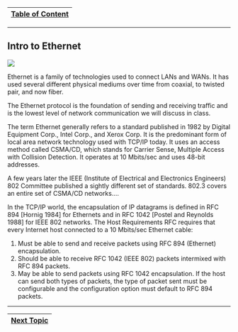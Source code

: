 |[Table of Content](/00-Table-of-Contents.md)|
|---|

---

## Intro to Ethernet

![](../.gitbook/assets/physical.PNG)

 Ethernet is a family of technologies used to connect LANs and WANs. It has used several different physical mediums over time from coaxial, to twisted pair, and now fiber.

The Ethernet protocol is the foundation of sending and receiving traffic and is the lowest level of network communication we will discuss in class.

The term Ethernet generally refers to a standard published in 1982 by Digital Equipment Corp., Intel Corp., and Xerox Corp. It is the predominant form of local area network technology used with TCP/IP today. It uses an access method called CSMA/CD, which stands for Carrier Sense, Multiple Access with Collision Detection. It operates at 10 Mbits/sec and uses 48-bit addresses.

A few years later the IEEE \(Institute of Electrical and Electronics Engineers\) 802 Committee published a sightly different set of standards. 802.3 covers an entire set of CSMA/CD networks....

In the TCP/IP world, the encapsulation of IP datagrams is defined in RFC 894 \[Hornig 1984\] for Ethernets and in RFC 1042 \[Postel and Reynolds 1988\] for IEEE 802 networks. The Host Requirements RFC requires that every Internet host connected to a 10 Mbits/sec Ethernet cable:

1. Must be able to send and receive packets using RFC 894 \(Ethernet\) encapsulation. 
2. Should be able to receive RFC 1042 \(IEEE 802\) packets intermixed with RFC 894 packets. 
3. May be able to send packets using RFC 1042 encapsulation. If the host can send both types of packets, the type of packet sent must be configurable and the configuration option must default to RFC 894 packets. 

---

|[Next Topic](/04-osi-layer-2/layer-1-devices.md)|
|---|
